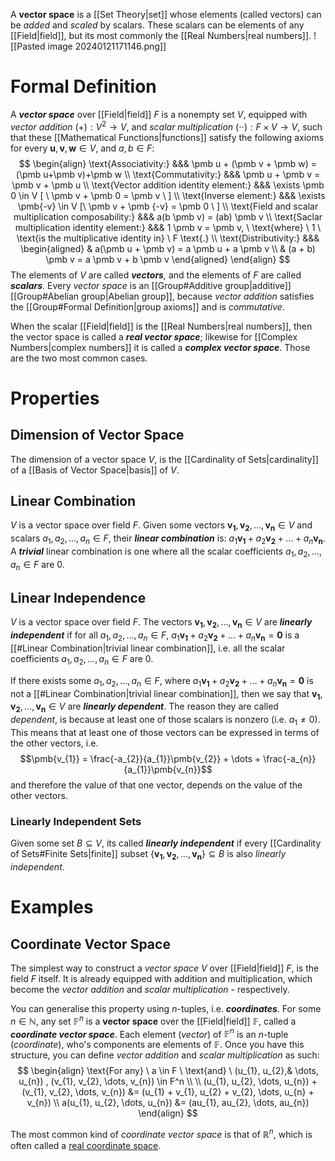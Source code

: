 A **vector space** is a [[Set Theory|set]] whose elements (called vectors) can be *added* and *scaled* by scalars. These scalars can be elements of any [[Field|field]], but its most commonly the [[Real Numbers|real numbers]].
![[Pasted image 20240121171146.png]]

# Formal Definition
A ***vector space*** over [[Field|field]] $F$ is a nonempty set $V$, equipped with *vector addition* $(+):V^2 \to V$, and *scalar multiplication* $(\cdot \cdot): F \times V \to V$, such that these [[Mathematical Functions|functions]] satisfy the following axioms for every $\pmb u,\pmb v, \pmb w \in V$, and $a,b \in F$:
$$
\begin{align}
\text{Associativity:} &&& \pmb u + (\pmb v + \pmb w) = (\pmb u+\pmb v)+\pmb w \\
\text{Commutativity:} &&& \pmb u + \pmb v = \pmb v + \pmb u \\
\text{Vector addition identity element:} &&& \exists \pmb 0 \in V [ \ \pmb v + \pmb 0 = \pmb v \ ] \\
\text{Inverse element:} &&& \exists \pmb{-v} \in V [\ \pmb v + \pmb {-v} = \pmb 0 \ ] \\
\text{Field and scalar multiplication composability:} &&& a(b \pmb v) = (ab) \pmb v \\ 
\text{Saclar multiplication identity element:} &&& 1 \pmb v = \pmb v, \ \text{where} \ 1 \ \text{is the multiplicative identity in} \ F \text{.} \\
\text{Distributivity:} &&& \begin{aligned}
& a(\pmb u + \pmb v) = a \pmb u + a \pmb v \\
& (a + b) \pmb v = a \pmb v + b \pmb v
\end{aligned}
\end{align}
$$
The elements of $V$ are called ***vectors**,* and the elements of $F$ are called ***scalars***. Every *vector space* is an [[Group#Additive group|additive]] [[Group#Abelian group|Abelian group]], because *vector addition* satisfies the [[Group#Formal Definition|group axioms]] and is *commutative*.

When the scalar [[Field|field]] is the [[Real Numbers|real numbers]], then the vector space is called a ***real vector space***; likewise for [[Complex Numbers|complex numbers]] it is called a ***complex vector space***. Those are the two most common cases.

# Properties
## Dimension of Vector Space
The dimension of a vector space $V$, is the [[Cardinality of Sets|cardinality]] of a [[Basis of Vector Space|basis]] of $V$.

## Linear Combination
$V$ is a vector space over field $F$. Given some vectors $\pmb{v_{1}},\pmb{v_{2}},\dots,\pmb{v_{n}} \in V$ and scalars $a_{1},a_{2},\dots,a_{n} \in F$, their ***linear combination*** is: $a_{1}\pmb{v_{1}} + a_{2}\pmb{v_{2}} + \dots + a_{n}\pmb{v_{n}}$. A ***trivial*** linear combination is one where all the scalar coefficients $a_{1},a_{2},\dots,a_{n} \in F$ are $0$.

## Linear Independence
$V$ is a vector space over field $F$. The vectors $\pmb{v_{1}},\pmb{v_{2}},\dots,\pmb{v_{n}} \in V$ are ***linearly independent*** if for all $a_{1},a_{2},\dots,a_{n} \in F$, $a_{1}\pmb{v_{1}} + a_{2}\pmb{v_{2}} + \dots + a_{n}\pmb{v_{n}} = \pmb 0$ is a [[#Linear Combination|trivial linear combination]], i.e. all the scalar coefficients $a_{1},a_{2},\dots,a_{n} \in F$ are $0$.

If there exists some $a_{1},a_{2},\dots,a_{n} \in F$, where $a_{1}\pmb{v_{1}} + a_{2}\pmb{v_{2}} + \dots + a_{n}\pmb{v_{n}} = \pmb 0$ is not a [[#Linear Combination|trivial linear combination]], then we say that $\pmb{v_{1}},\pmb{v_{2}},\dots,\pmb{v_{n}} \in V$ are ***linearly dependent***. The reason they are called *dependent*, is because at least one of those scalars is nonzero (i.e. $a_{1} \ne 0$). This means that at least one of those vectors can be expressed in terms of the other vectors, i.e. $$\pmb{v_{1}} = \frac{-a_{2}}{a_{1}}\pmb{v_{2}} + \dots + \frac{-a_{n}}{a_{1}}\pmb{v_{n}}$$and therefore the value of that one vector, depends on the value of the other vectors.

### Linearly Independent Sets
Given some set $B \subseteq V$, its called ***linearly independent*** if every [[Cardinality of Sets#Finite Sets|finite]] subset $\{ \pmb{v_{1}},\pmb{v_{2}},\dots,\pmb{v_{n}} \} \subseteq B$ is also *linearly independent*.

# Examples
## Coordinate Vector Space
The simplest way to construct a *vector space* $V$ over [[Field|field]] $F$, is the field $F$ itself. It is already equipped with addition and multiplication, which become the *vector addition* and *scalar multiplication* - respectively.

You can generalise this property using $n$-tuples, i.e. ***coordinates***. For some $n \in \mathbb{N}$, any set $\mathbb{F}^n$ is a **vector space** over the [[Field|field]] $\mathbb{F}$, called a ***coordinate vector space***. Each element (*vector*) of $\mathbb{F}^n$ is an $n$-tuple (*coordinate*), who's components are elements of $\mathbb{F}$. Once you have this structure, you can define *vector addition* and *scalar multiplication* as such: 
$$
\begin{align}
\text{For any} \ a \in F \ \text{and} \ (u_{1}, u_{2},& \dots, u_{n}) , (v_{1}, v_{2}, \dots, v_{n}) \in F^n \\ \\
(u_{1}, u_{2}, \dots, u_{n}) + (v_{1}, v_{2}, \dots, v_{n}) &= (u_{1} + v_{1}, u_{2} + v_{2}, \dots, u_{n} + v_{n}) \\
a(u_{1}, u_{2}, \dots, u_{n}) &= (au_{1}, au_{2}, \dots, au_{n})
\end{align}
$$

The most common kind of *coordinate vector space* is that of $\mathbb{R}^n$, which is often called a [real coordinate space](https://en.wikipedia.org/wiki/Real_coordinate_space).
